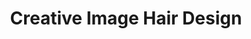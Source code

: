 ---
title: "Creative Image Hair Design"
url: /saratoga-springs/creative-image-hair-design/
shop: Friseur
---